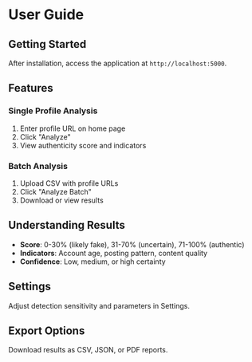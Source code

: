 # User Guide

## Getting Started

After installation, access the application at `http://localhost:5000`.

## Features

### Single Profile Analysis
1. Enter profile URL on home page
2. Click "Analyze"
3. View authenticity score and indicators

### Batch Analysis
1. Upload CSV with profile URLs
2. Click "Analyze Batch"
3. Download or view results

## Understanding Results

- **Score**: 0-30% (likely fake), 31-70% (uncertain), 71-100% (authentic)
- **Indicators**: Account age, posting pattern, content quality
- **Confidence**: Low, medium, or high certainty

## Settings

Adjust detection sensitivity and parameters in Settings.

## Export Options

Download results as CSV, JSON, or PDF reports.